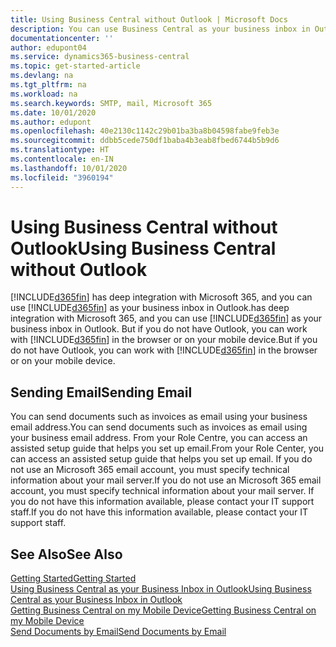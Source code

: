 ```yaml
---
title: Using Business Central without Outlook | Microsoft Docs
description: You can use Business Central as your business inbox in Outlook because it is integrated with Microsoft 365, however, you can also work without Outlook in a browser or on your mobile device.
documentationcenter: ''
author: edupont04
ms.service: dynamics365-business-central
ms.topic: get-started-article
ms.devlang: na
ms.tgt_pltfrm: na
ms.workload: na
ms.search.keywords: SMTP, mail, Microsoft 365
ms.date: 10/01/2020
ms.author: edupont
ms.openlocfilehash: 40e2130c1142c29b01ba3ba8b04598fabe9feb3e
ms.sourcegitcommit: ddbb5cede750df1baba4b3eab8fbed6744b5b9d6
ms.translationtype: HT
ms.contentlocale: en-IN
ms.lasthandoff: 10/01/2020
ms.locfileid: "3960194"
---
```

# <a name="using-business-central-without-outlook"></a><span data-ttu-id="345b3-103">Using Business Central without Outlook</span><span class="sxs-lookup"><span data-stu-id="345b3-103">Using Business Central without Outlook</span></span>
[!INCLUDE[d365fin](includes/d365fin_md.md)] <span data-ttu-id="345b3-104">has deep integration with Microsoft 365, and you can use [!INCLUDE[d365fin](includes/d365fin_md.md)] as your business inbox in Outlook.</span><span class="sxs-lookup"><span data-stu-id="345b3-104">has deep integration with Microsoft 365, and you can use [!INCLUDE[d365fin](includes/d365fin_md.md)] as your business inbox in Outlook.</span></span> <span data-ttu-id="345b3-105">But if you do not have Outlook, you can work with [!INCLUDE[d365fin](includes/d365fin_md.md)] in the browser or on your mobile device.</span><span class="sxs-lookup"><span data-stu-id="345b3-105">But if you do not have Outlook, you can work with [!INCLUDE[d365fin](includes/d365fin_md.md)] in the browser or on your mobile device.</span></span>  

## <a name="sending-email"></a><span data-ttu-id="345b3-106">Sending Email</span><span class="sxs-lookup"><span data-stu-id="345b3-106">Sending Email</span></span>
<span data-ttu-id="345b3-107">You can send documents such as invoices as email using your business email address.</span><span class="sxs-lookup"><span data-stu-id="345b3-107">You can send documents such as invoices as email using your business email address.</span></span> <span data-ttu-id="345b3-108">From your Role Centre, you can access an assisted setup guide that helps you set up email.</span><span class="sxs-lookup"><span data-stu-id="345b3-108">From your Role Center, you can access an assisted setup guide that helps you set up email.</span></span> <span data-ttu-id="345b3-109">If you do not use an Microsoft 365 email account, you must specify technical information about your mail server.</span><span class="sxs-lookup"><span data-stu-id="345b3-109">If you do not use an Microsoft 365 email account, you must specify technical information about your mail server.</span></span> <span data-ttu-id="345b3-110">If you do not have this information available, please contact your IT support staff.</span><span class="sxs-lookup"><span data-stu-id="345b3-110">If you do not have this information available, please contact your IT support staff.</span></span>  


## <a name="see-also"></a><span data-ttu-id="345b3-111">See Also</span><span class="sxs-lookup"><span data-stu-id="345b3-111">See Also</span></span>
[<span data-ttu-id="345b3-112">Getting Started</span><span class="sxs-lookup"><span data-stu-id="345b3-112">Getting Started</span></span>](product-get-started.md)  
[<span data-ttu-id="345b3-113">Using Business Central as your Business Inbox in Outlook</span><span class="sxs-lookup"><span data-stu-id="345b3-113">Using Business Central as your Business Inbox in Outlook</span></span>](admin-outlook.md)  
[<span data-ttu-id="345b3-114">Getting Business Central on my Mobile Device</span><span class="sxs-lookup"><span data-stu-id="345b3-114">Getting Business Central on my Mobile Device</span></span>](install-mobile-app.md)  
[<span data-ttu-id="345b3-115">Send Documents by Email</span><span class="sxs-lookup"><span data-stu-id="345b3-115">Send Documents by Email</span></span>](ui-how-send-documents-email.md)
